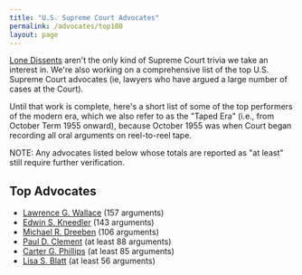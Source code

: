 ```yaml
---
title: "U.S. Supreme Court Advocates"
permalink: /advocates/top100
layout: page
---
```


[Lone Dissents](/cases/loners) aren't the only kind of Supreme Court trivia we take an interest in.
We're also working on a comprehensive list of the top U.S. Supreme Court advocates (ie, lawyers who
have argued a large number of cases at the Court).

Until that work is complete, here's a short list of some of the top performers of the modern era,
which we also refer to as the "Taped Era" (i.e., from October Term 1955 onward), because October 1955
was when Court began recording all oral arguments on reel-to-reel tape.

NOTE: Any advocates listed below whose totals are reported as "at least" still require further verification.

## Top Advocates

- [Lawrence G. Wallace](/advocates/top100/lawrence_wallace) (157 arguments)
- [Edwin S. Kneedler](/advocates/top100/edwin_kneedler) (143 arguments)
- [Michael R. Dreeben](/advocates/top100/michael_dreeben) (106 arguments)
- [Paul D. Clement](/advocates/top100/paul_clement) (at least 88 arguments)
- [Carter G. Phillips](/advocates/top100/carter_phillips) (at least 85 arguments)
- [Lisa S. Blatt](/advocates/top100/lisa_blatt) (at least 56 arguments)

